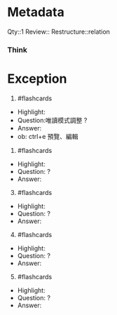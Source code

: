 # Metadata
Qty::1
Review::
Restructure::relation

### Think

# Exception


1. #flashcards 
- Highlight:
- Question:唯讀模式調整
?
- Answer:
- ob: ctrl+e 預覽、編輯

1. #flashcards 
- Highlight:
- Question:
?
- Answer:

3. #flashcards 
- Highlight:
- Question:
?
- Answer:

4. #flashcards 
- Highlight:
- Question:
?
- Answer:

5. #flashcards 
- Highlight:
- Question:
?
- Answer: